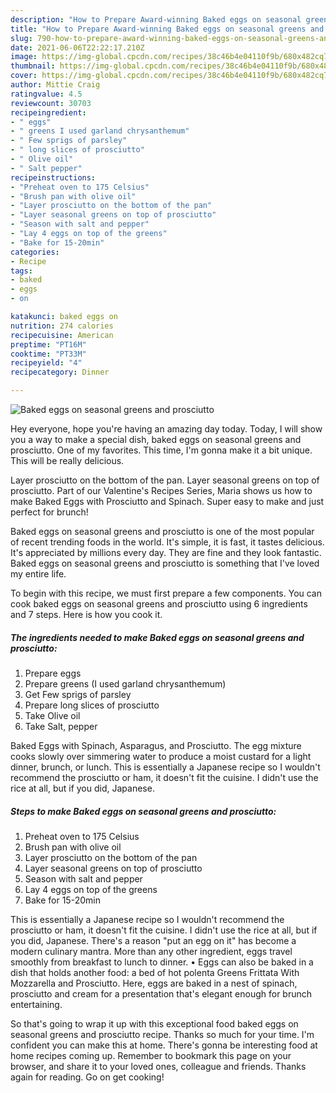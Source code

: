 ```yaml
---
description: "How to Prepare Award-winning Baked eggs on seasonal greens and prosciutto"
title: "How to Prepare Award-winning Baked eggs on seasonal greens and prosciutto"
slug: 790-how-to-prepare-award-winning-baked-eggs-on-seasonal-greens-and-prosciutto
date: 2021-06-06T22:22:17.210Z
image: https://img-global.cpcdn.com/recipes/38c46b4e04110f9b/680x482cq70/baked-eggs-on-seasonal-greens-and-prosciutto-recipe-main-photo.jpg
thumbnail: https://img-global.cpcdn.com/recipes/38c46b4e04110f9b/680x482cq70/baked-eggs-on-seasonal-greens-and-prosciutto-recipe-main-photo.jpg
cover: https://img-global.cpcdn.com/recipes/38c46b4e04110f9b/680x482cq70/baked-eggs-on-seasonal-greens-and-prosciutto-recipe-main-photo.jpg
author: Mittie Craig
ratingvalue: 4.5
reviewcount: 30703
recipeingredient:
- " eggs"
- " greens I used garland chrysanthemum"
- " Few sprigs of parsley"
- " long slices of prosciutto"
- " Olive oil"
- " Salt pepper"
recipeinstructions:
- "Preheat oven to 175 Celsius"
- "Brush pan with olive oil"
- "Layer prosciutto on the bottom of the pan"
- "Layer seasonal greens on top of prosciutto"
- "Season with salt and pepper"
- "Lay 4 eggs on top of the greens"
- "Bake for 15-20min"
categories:
- Recipe
tags:
- baked
- eggs
- on

katakunci: baked eggs on 
nutrition: 274 calories
recipecuisine: American
preptime: "PT16M"
cooktime: "PT33M"
recipeyield: "4"
recipecategory: Dinner

---
```



![Baked eggs on seasonal greens and prosciutto](https://img-global.cpcdn.com/recipes/38c46b4e04110f9b/680x482cq70/baked-eggs-on-seasonal-greens-and-prosciutto-recipe-main-photo.jpg)

Hey everyone, hope you're having an amazing day today. Today, I will show you a way to make a special dish, baked eggs on seasonal greens and prosciutto. One of my favorites. This time, I'm gonna make it a bit unique. This will be really delicious.

Layer prosciutto on the bottom of the pan. Layer seasonal greens on top of prosciutto. Part of our Valentine&#39;s Recipes Series, Maria shows us how to make Baked Eggs with Prosciutto and Spinach. Super easy to make and just perfect for brunch!

Baked eggs on seasonal greens and prosciutto is one of the most popular of recent trending foods in the world. It's simple, it is fast, it tastes delicious. It's appreciated by millions every day. They are fine and they look fantastic. Baked eggs on seasonal greens and prosciutto is something that I've loved my entire life.


To begin with this recipe, we must first prepare a few components. You can cook baked eggs on seasonal greens and prosciutto using 6 ingredients and 7 steps. Here is how you cook it.

<!--inarticleads1-->

##### The ingredients needed to make Baked eggs on seasonal greens and prosciutto:

1. Prepare  eggs
1. Prepare  greens (I used garland chrysanthemum)
1. Get  Few sprigs of parsley
1. Prepare  long slices of prosciutto
1. Take  Olive oil
1. Take  Salt, pepper


Baked Eggs with Spinach, Asparagus, and Prosciutto. The egg mixture cooks slowly over simmering water to produce a moist custard for a light dinner, brunch, or lunch. This is essentially a Japanese recipe so I wouldn&#39;t recommend the prosciutto or ham, it doesn&#39;t fit the cuisine. I didn&#39;t use the rice at all, but if you did, Japanese. 

<!--inarticleads2-->

##### Steps to make Baked eggs on seasonal greens and prosciutto:

1. Preheat oven to 175 Celsius
1. Brush pan with olive oil
1. Layer prosciutto on the bottom of the pan
1. Layer seasonal greens on top of prosciutto
1. Season with salt and pepper
1. Lay 4 eggs on top of the greens
1. Bake for 15-20min


This is essentially a Japanese recipe so I wouldn&#39;t recommend the prosciutto or ham, it doesn&#39;t fit the cuisine. I didn&#39;t use the rice at all, but if you did, Japanese. There&#39;s a reason &#34;put an egg on it&#34; has become a modern culinary mantra. More than any other ingredient, eggs travel smoothly from breakfast to lunch to dinner. • Eggs can also be baked in a dish that holds another food: a bed of hot polenta Greens Frittata With Mozzarella and Prosciutto. Here, eggs are baked in a nest of spinach, prosciutto and cream for a presentation that&#39;s elegant enough for brunch entertaining. 

So that's going to wrap it up with this exceptional food baked eggs on seasonal greens and prosciutto recipe. Thanks so much for your time. I'm confident you can make this at home. There's gonna be interesting food at home recipes coming up. Remember to bookmark this page on your browser, and share it to your loved ones, colleague and friends. Thanks again for reading. Go on get cooking!
